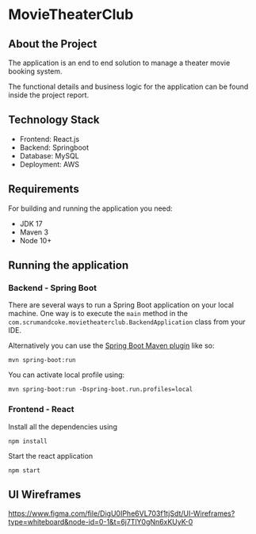 # MovieTheaterClub

## About the Project

The application is an end to end solution to manage a theater movie booking system.

The functional details and business logic for the application can be found inside the project report.


## Technology Stack

- Frontend: React.js
- Backend: Springboot
- Database: MySQL
- Deployment: AWS

## Requirements

For building and running the application you need:

- JDK 17
- Maven 3
- Node 10+

## Running the application

### Backend - Spring Boot

There are several ways to run a Spring Boot application on your local machine. One way is to execute the `main` method in the `com.scrumandcoke.movietheaterclub.BackendApplication` class from your IDE.

Alternatively you can use the [Spring Boot Maven plugin](https://docs.spring.io/spring-boot/docs/current/reference/html/build-tool-plugins-maven-plugin.html) like so:

```shell
mvn spring-boot:run
```

You can activate local profile using:
```shell
mvn spring-boot:run -Dspring-boot.run.profiles=local
```

### Frontend - React

Install all the dependencies using
```shell
npm install
```

Start the react application
```shell
npm start
```
## UI Wireframes

https://www.figma.com/file/DigU0IPhe6VL703f1tjSdt/UI-Wireframes?type=whiteboard&node-id=0-1&t=6j7TlY0gNn6xKUyK-0
